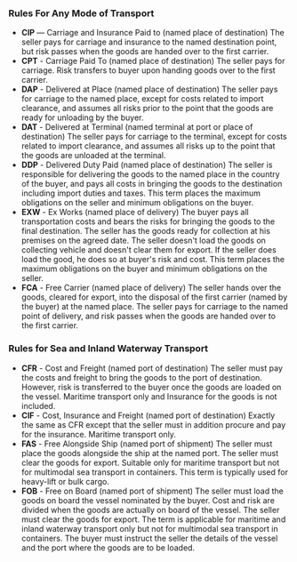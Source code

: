 ### Rules For Any Mode of Transport

* **CIP** — Carriage and Insurance Paid to (named place of destination)
  The seller pays for carriage and insurance to the named destination point, but risk passes when the goods are handed over to the first carrier.
* **CPT** - Carriage Paid To (named place of destination)
  The seller pays for carriage. Risk transfers to buyer upon handing goods over to the first carrier.
* **DAP** - Delivered at Place (named place of destination)
  The seller pays for carriage to the named place, except for costs related to import clearance, and assumes all risks prior to the point that the goods are ready for unloading by the buyer.
* **DAT** - Delivered at Terminal (named terminal at port or place of destination)
  The seller pays for carriage to the terminal, except for costs related to import clearance, and assumes all risks up to the point that the goods are unloaded at the terminal.
* **DDP** - Delivered Duty Paid (named place of destination)
  The seller is responsible for delivering the goods to the named place in the country of the buyer, and pays all costs in bringing the goods to the destination including import duties and taxes. This term places the maximum obligations on the seller and minimum obligations on the buyer.
* **EXW** - Ex Works (named place of delivery)
  The buyer pays all transportation costs and bears the risks for bringing the goods to the final destination. The seller has the goods ready for collection at his premises on the agreed date. The seller doesn't load the goods on collecting vehicle and doesn't clear them for export. If the seller does load the good, he does so at buyer's risk and cost. This term places the maximum obligations on the buyer and minimum obligations on the seller.
* **FCA** - Free Carrier (named place of delivery)
  The seller hands over the goods, cleared for export, into the disposal of the first carrier (named by the buyer) at the named place. The seller pays for carriage to the named point of delivery, and risk passes when the goods are handed over to the first carrier.


### Rules for Sea and Inland Waterway Transport

* **CFR** - Cost and Freight (named port of destination)
  The seller must pay the costs and freight to bring the goods to the port of destination. However, risk is transferred to the buyer once the goods are loaded on the vessel. Maritime transport only and Insurance for the goods is not included.
* **CIF** - Cost, Insurance and Freight (named port of destination)
  Exactly the same as CFR except that the seller must in addition procure and pay for the insurance. Maritime transport only.
* **FAS** - Free Alongside Ship (named port of shipment)
  The seller must place the goods alongside the ship at the named port. The seller must clear the goods for export. Suitable only for maritime transport but not for multimodal sea transport in containers. This term is typically used for heavy-lift or bulk cargo.
* **FOB** - Free on Board (named port of shipment)
  The seller must load the goods on board the vessel nominated by the buyer. Cost and risk are divided when the goods are actually on board of the vessel. The seller must clear the goods for export. The term is applicable for maritime and inland waterway transport only but not for multimodal sea transport in containers. The buyer must instruct the seller the details of the vessel and the port where the goods are to be loaded.
